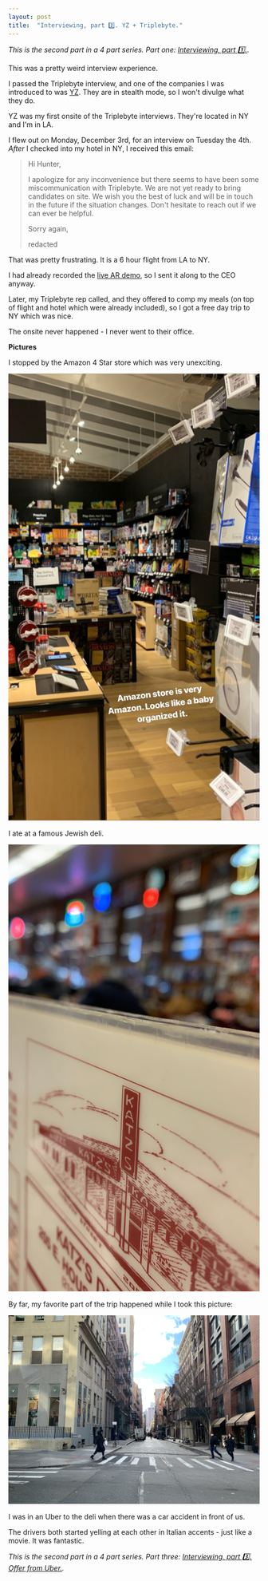 ```yaml
---
layout: post
title:  "Interviewing, part 2️⃣. YZ + Triplebyte."
---
```


_This is the second part in a 4 part series. Part one: [Interviewing, part 1️⃣.](http://huntermonk.com/2018/12/10/interviewing-part-1.html)._

This was a pretty weird interview experience.

I passed the Triplebyte interview, and one of the companies I was introduced to was [YZ](yz.live). They are in stealth mode, so I won't divulge what they do.

YZ was my first onsite of the Triplebyte interviews. They're located in NY and I'm in LA.

I flew out on Monday, December 3rd, for an interview on Tuesday the 4th. _After_ I checked into my hotel in NY, I received this email:
> Hi Hunter,
>
> I apologize for any inconvenience but there seems to have been some miscommunication with Triplebyte. We are not yet ready to bring candidates on site. We wish you the best of luck and will be in touch in the future if the situation changes. Don't hesitate to reach out if we can ever be helpful.
>
> Sorry again,
>
> redacted

That was pretty frustrating. It is a 6 hour flight from LA to NY.

I had already recorded the [live AR demo](../../../2018/12/04/ar-plus-live-video.html), so I sent it along to the CEO anyway.

Later, my Triplebyte rep called, and they offered to comp my meals (on top of flight and hotel which were already included), so I got a free day trip to NY which was nice.

The onsite never happened - I never went to their office.

**Pictures**

I stopped by the Amazon 4 Star store which was very unexciting.

![Amazon store.](/img/interview-prep/2/amazon.jpeg)

I ate at a famous Jewish deli.

![Katz](/img/interview-prep/2/katz.jpeg)

By far, my favorite part of the trip happened while I took this picture:

![Pic of a road](/img/interview-prep/2/street.jpeg)

I was in an Uber to the deli when there was a car accident in front of us. 

The drivers both started yelling at each other in Italian accents - just like a movie. It was fantastic.


_This is the second part in a 4 part series. Part three: [Interviewing, part 3️⃣. Offer from Uber.](http://huntermonk.com/2018/12/25/interviewing-part-3.html)._
